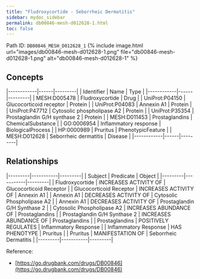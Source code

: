 ```yaml
---
title: "Fludroxycortide - Seborrheic Dermatitis"
sidebar: mydoc_sidebar
permalink: db00846-mesh-d012628-1.html
toc: false 
---
```



Path ID: `DB00846_MESH_D012628_1`
{% include image.html url="images/db00846-mesh-d012628-1.png" file="db00846-mesh-d012628-1.png" alt="db00846-mesh-d012628-1" %}

## Concepts

|------------|------|---------|
| Identifier | Name | Type    |
|------------|------|---------|
| MESH:D005478 | Fludroxycortide | Drug |
| UniProt:P04150 | Glucocorticoid receptor | Protein |
| UniProt:P04083 | Annexin A1 | Protein |
| UniProt:P47712 | Cytosolic phospholipase A2 | Protein |
| UniProt:P35354 | Prostaglandin G/H synthase 2 | Protein |
| MESH:D011453 | Prostaglandins | ChemicalSubstance |
| GO:0006954 | Inflammatory response | BiologicalProcess |
| HP:0000989 | Pruritus | PhenotypicFeature |
| MESH:D012628 | Seborrheic dermatitis | Disease |
|------------|------|---------|

## Relationships

|---------|-----------|---------|
| Subject | Predicate | Object  |
|---------|-----------|---------|
| Fludroxycortide | INCREASES ACTIVITY OF | Glucocorticoid Receptor |
| Glucocorticoid Receptor | INCREASES ACTIVITY OF | Annexin A1 |
| Annexin A1 | DECREASES ACTIVITY OF | Cytosolic Phospholipase A2 |
| Annexin A1 | DECREASES ACTIVITY OF | Prostaglandin G/H Synthase 2 |
| Cytosolic Phospholipase A2 | INCREASES ABUNDANCE OF | Prostaglandins |
| Prostaglandin G/H Synthase 2 | INCREASES ABUNDANCE OF | Prostaglandins |
| Prostaglandins | POSITIVELY REGULATES | Inflammatory Response |
| Inflammatory Response | HAS PHENOTYPE | Pruritus |
| Pruritus | MANIFESTATION OF | Seborrheic Dermatitis |
|---------|-----------|---------|

Reference: 
  - [https://go.drugbank.com/drugs/DB00846](https://go.drugbank.com/drugs/DB00846)
